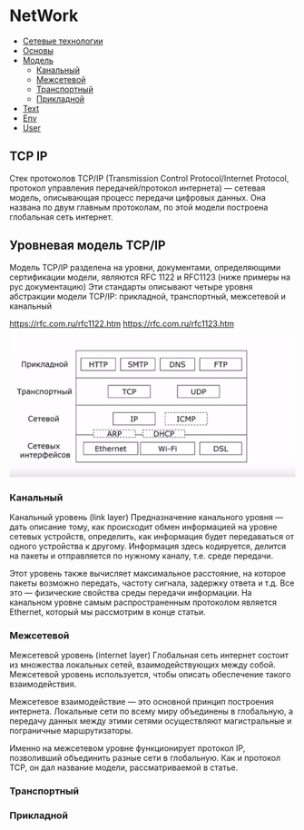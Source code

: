 # NetWork

 - [Сетевые технологии](#Сетевые-технологии)
  - [Основы](#TCP-IP)
  - [Модель](#Уровневая-модель-TCP/IP)
     - [Канальный](#Канальный)
     - [Межсетевой](#Межсетевой)
     - [Транспортный](#Траспортный)
     - [Прикладной](#Прикладной)
  - [Text](#Linux-команды-консоли-для-работы-с-текстом)
  - [Env](#Команды-Linux-окружения-пользователя)
  - [User](#Команды-Linux-для-управления-пользователями)


## TCP IP

Стек протоколов TCP/IP (Transmission Control Protocol/Internet Protocol, протокол управления передачей/протокол интернета) — сетевая модель, описывающая процесс передачи цифровых данных. Она названа по двум главным протоколам, по этой модели построена глобальная сеть интернет.

## Уровневая модель TCP/IP
Модель TCP/IP разделена на уровни, документами, определяющими сертификации модели, являются RFC 1122 и RFC1123 (ниже примеры на рус документацию)
Эти стандарты описывают четыре уровня абстракции модели TCP/IP: прикладной, транспортный, межсетевой и канальный

https://rfc.com.ru/rfc1122.htm
https://rfc.com.ru/rfc1123.htm

![12](https://github.com/nongratt/NetWork/blob/main/images/B87412C8-7267-428F-A43D-825EA59CA0ED.png)

### Канальный
Канальный уровень (link layer)
Предназначение канального уровня — дать описание тому, как происходит обмен информацией на уровне сетевых устройств, определить, как информация будет передаваться от одного устройства к другому. Информация здесь кодируется, делится на пакеты и отправляется по нужному каналу, т.е. среде передачи.

Этот уровень также вычисляет максимальное расстояние, на которое пакеты возможно передать, частоту сигнала, задержку ответа и т.д. Все это — физические свойства среды передачи информации. На канальном уровне самым распространенным протоколом является Ethernet, который мы рассмотрим в конце статьи.

### Межсетевой

Межсетевой уровень (internet layer)
Глобальная сеть интернет состоит из множества локальных сетей, взаимодействующих между собой. Межсетевой уровень используется, чтобы описать обеспечение такого взаимодействия.

Межсетевое взаимодействие — это основной принцип построения интернета. Локальные сети по всему миру объединены в глобальную, а передачу данных между этими сетями осуществляют магистральные и пограничные маршрутизаторы.

Именно на межсетевом уровне функционирует протокол IP, позволивший объединить разные сети в глобальную. Как и протокол TCP, он дал название модели, рассматриваемой в статье.

### Транспортный



### Прикладной
